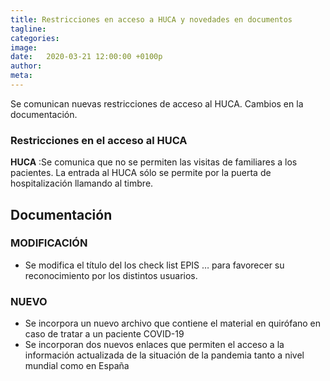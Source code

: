 ```yaml
---
title: Restricciones en acceso a HUCA y novedades en documentos
tagline: 
categories: 
image: 
date:   2020-03-21 12:00:00 +0100p
author: 
meta: 
---
```

Se comunican nuevas restricciones de acceso al HUCA. Cambios en la documentación.
<!--more-->
### Restricciones en el acceso al HUCA

**HUCA** :Se comunica que no se permiten las visitas de familiares a los pacientes. La entrada
al HUCA sólo se permite por la puerta de hospitalización llamando al timbre.

## Documentación
### MODIFICACIÓN
  * Se modifica el título del los check list EPIS … para favorecer su reconocimiento por los distintos usuarios.
### NUEVO
  * Se incorpora un nuevo archivo que contiene el material en quirófano en caso de tratar a un paciente COVID-19
  * Se incorporan dos nuevos enlaces que permiten el acceso a la información actualizada de la situación de la pandemia tanto a nivel mundial como en España